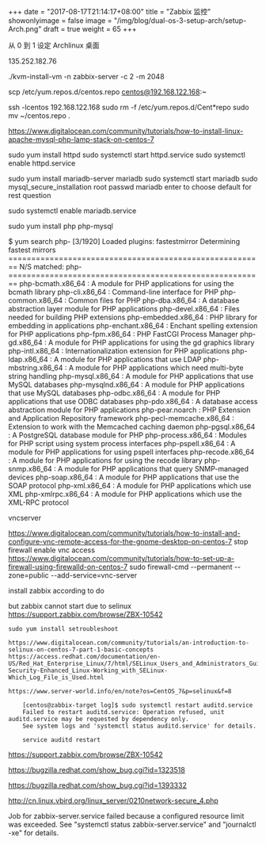 +++
date = "2017-08-17T21:14:17+08:00"
title = "Zabbix 监控"
showonlyimage = false
image = "/img/blog/dual-os-3-setup-arch/setup-Arch.png"
draft = true
weight = 65
+++

从 0 到 1 设定 Archlinux 桌面
<!--more-->

135.252.182.76

./kvm-install-vm -n zabbix-server -c 2 -m 2048

scp /etc/yum.repos.d/centos.repo centos@192.168.122.168:~

ssh -lcentos 192.168.122.168
sudo rm -f /etc/yum.repos.d/Cent*repo
sudo mv ~/centos.repo .

https://www.digitalocean.com/community/tutorials/how-to-install-linux-apache-mysql-php-lamp-stack-on-centos-7

sudo yum install httpd
sudo systemctl start httpd.service
sudo systemctl enable httpd.service

sudo yum install mariadb-server mariadb
sudo systemctl start mariadb
sudo mysql_secure_installation
    root passwd mariadb
    enter to choose default for rest question

sudo systemctl enable mariadb.service


sudo yum install php php-mysql

$ yum search php-                                                                        [3/1920]
Loaded plugins: fastestmirror
Determining fastest mirrors
======================================================== N/S matched: php- ========================================================
php-bcmath.x86_64 : A module for PHP applications for using the bcmath library
php-cli.x86_64 : Command-line interface for PHP
php-common.x86_64 : Common files for PHP
php-dba.x86_64 : A database abstraction layer module for PHP applications
php-devel.x86_64 : Files needed for building PHP extensions
php-embedded.x86_64 : PHP library for embedding in applications
php-enchant.x86_64 : Enchant spelling extension for PHP applications
php-fpm.x86_64 : PHP FastCGI Process Manager
php-gd.x86_64 : A module for PHP applications for using the gd graphics library
php-intl.x86_64 : Internationalization extension for PHP applications
php-ldap.x86_64 : A module for PHP applications that use LDAP
php-mbstring.x86_64 : A module for PHP applications which need multi-byte string handling
php-mysql.x86_64 : A module for PHP applications that use MySQL databases
php-mysqlnd.x86_64 : A module for PHP applications that use MySQL databases
php-odbc.x86_64 : A module for PHP applications that use ODBC databases
php-pdo.x86_64 : A database access abstraction module for PHP applications
php-pear.noarch : PHP Extension and Application Repository framework
php-pecl-memcache.x86_64 : Extension to work with the Memcached caching daemon
php-pgsql.x86_64 : A PostgreSQL database module for PHP
php-process.x86_64 : Modules for PHP script using system process interfaces
php-pspell.x86_64 : A module for PHP applications for using pspell interfaces
php-recode.x86_64 : A module for PHP applications for using the recode library
php-snmp.x86_64 : A module for PHP applications that query SNMP-managed devices
php-soap.x86_64 : A module for PHP applications that use the SOAP protocol
php-xml.x86_64 : A module for PHP applications which use XML
php-xmlrpc.x86_64 : A module for PHP applications which use the XML-RPC protocol


vncserver

https://www.digitalocean.com/community/tutorials/how-to-install-and-configure-vnc-remote-access-for-the-gnome-desktop-on-centos-7
stop firewall enable vnc access
  https://www.digitalocean.com/community/tutorials/how-to-set-up-a-firewall-using-firewalld-on-centos-7
  sudo firewall-cmd --permanent --zone=public --add-service=vnc-server



install zabbix according to do

but zabbix cannot start due to selinux
    https://support.zabbix.com/browse/ZBX-10542

    sudo yum install setroubleshoot

    https://www.digitalocean.com/community/tutorials/an-introduction-to-selinux-on-centos-7-part-1-basic-concepts
    https://access.redhat.com/documentation/en-US/Red_Hat_Enterprise_Linux/7/html/SELinux_Users_and_Administrators_Guide/sect-Security-Enhanced_Linux-Working_with_SELinux-Which_Log_File_is_Used.html

    https://www.server-world.info/en/note?os=CentOS_7&p=selinux&f=8

        [centos@zabbix-target log]$ sudo systemctl restart auditd.service
        Failed to restart auditd.service: Operation refused, unit auditd.service may be requested by dependency only.
        See system logs and 'systemctl status auditd.service' for details.

        service auditd restart

https://support.zabbix.com/browse/ZBX-10542

https://bugzilla.redhat.com/show_bug.cgi?id=1323518

https://bugzilla.redhat.com/show_bug.cgi?id=1393332

http://cn.linux.vbird.org/linux_server/0210network-secure_4.php

Job for zabbix-server.service failed because a configured resource limit was exceeded. See "systemctl status zabbix-server.service" and "journalctl -xe" for details.
